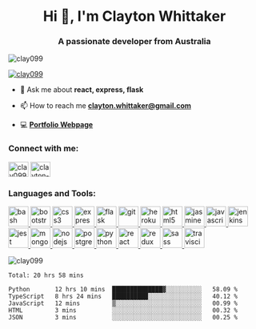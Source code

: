 <h1 align="center">Hi 👋, I'm Clayton Whittaker</h1>
<h3 align="center">A passionate developer from Australia</h3>

<p align="left"> <img src="https://komarev.com/ghpvc/?username=clay099&label=Profile%20views&color=0e75b6&style=flat" alt="clay099" /> </p>

<p align="left"> <a href="https://github.com/ryo-ma/github-profile-trophy"><img src="https://github-profile-trophy.vercel.app/?username=clay099" alt="clay099" /></a> </p>

- 💬 Ask me about **react, express, flask**

- 📫 How to reach me **clayton.whittaker@gmail.com**

- 💻 **<a href="https://www.whoisclayton.com/" target="blank">Portfolio Webpage</a>**

<h3 align="left">Connect with me:</h3>
<p align="left">
<a href="https://dev.to/clay099" target="blank"><img align="center" src="https://cdn.jsdelivr.net/npm/simple-icons@3.0.1/icons/dev-dot-to.svg" alt="clay099" height="30" width="40" /></a>
<a href="https://linkedin.com/in/clayton-whittaker/" target="blank"><img align="center" src="https://cdn.jsdelivr.net/npm/simple-icons@3.0.1/icons/linkedin.svg" alt="clayton-whittaker/" height="30" width="40" /></a>
</p>

<h3 align="left">Languages and Tools:</h3>
<p align="left"> <a href="https://www.gnu.org/software/bash/" target="_blank"> <img src="https://www.vectorlogo.zone/logos/gnu_bash/gnu_bash-icon.svg" alt="bash" width="40" height="40"/> </a> <a href="https://getbootstrap.com" target="_blank"> <img src="https://devicons.github.io/devicon/devicon.git/icons/bootstrap/bootstrap-plain.svg" alt="bootstrap" width="40" height="40"/> </a> <a href="https://www.w3schools.com/css/" target="_blank"> <img src="https://devicons.github.io/devicon/devicon.git/icons/css3/css3-original-wordmark.svg" alt="css3" width="40" height="40"/> </a> <a href="https://expressjs.com" target="_blank"> <img src="https://devicons.github.io/devicon/devicon.git/icons/express/express-original-wordmark.svg" alt="express" width="40" height="40"/> </a> <a href="https://flask.palletsprojects.com/" target="_blank"> <img src="https://www.vectorlogo.zone/logos/pocoo_flask/pocoo_flask-icon.svg" alt="flask" width="40" height="40"/> </a> <a href="https://git-scm.com/" target="_blank"> <img src="https://www.vectorlogo.zone/logos/git-scm/git-scm-icon.svg" alt="git" width="40" height="40"/> </a> <a href="https://heroku.com" target="_blank"> <img src="https://www.vectorlogo.zone/logos/heroku/heroku-icon.svg" alt="heroku" width="40" height="40"/> </a> <a href="https://www.w3.org/html/" target="_blank"> <img src="https://devicons.github.io/devicon/devicon.git/icons/html5/html5-original-wordmark.svg" alt="html5" width="40" height="40"/> </a> <a href="https://jasmine.github.io/" target="_blank"> <img src="https://www.vectorlogo.zone/logos/jasmine/jasmine-icon.svg" alt="jasmine" width="40" height="40"/> </a> <a href="https://developer.mozilla.org/en-US/docs/Web/JavaScript" target="_blank"> <img src="https://devicons.github.io/devicon/devicon.git/icons/javascript/javascript-original.svg" alt="javascript" width="40" height="40"/> </a> <a href="https://www.jenkins.io" target="_blank"> <img src="https://www.vectorlogo.zone/logos/jenkins/jenkins-icon.svg" alt="jenkins" width="40" height="40"/> </a> <a href="https://jestjs.io" target="_blank"> <img src="https://www.vectorlogo.zone/logos/jestjsio/jestjsio-icon.svg" alt="jest" width="40" height="40"/> </a> <a href="https://www.mongodb.com/" target="_blank"> <img src="https://devicons.github.io/devicon/devicon.git/icons/mongodb/mongodb-original-wordmark.svg" alt="mongodb" width="40" height="40"/> </a> <a href="https://nodejs.org" target="_blank"> <img src="https://devicons.github.io/devicon/devicon.git/icons/nodejs/nodejs-original-wordmark.svg" alt="nodejs" width="40" height="40"/> </a> <a href="https://www.postgresql.org" target="_blank"> <img src="https://devicons.github.io/devicon/devicon.git/icons/postgresql/postgresql-original-wordmark.svg" alt="postgresql" width="40" height="40"/> </a> <a href="https://www.python.org" target="_blank"> <img src="https://devicons.github.io/devicon/devicon.git/icons/python/python-original.svg" alt="python" width="40" height="40"/> </a> <a href="https://reactjs.org/" target="_blank"> <img src="https://devicons.github.io/devicon/devicon.git/icons/react/react-original-wordmark.svg" alt="react" width="40" height="40"/> </a> <a href="https://redux.js.org" target="_blank"> <img src="https://devicons.github.io/devicon/devicon.git/icons/redux/redux-original.svg" alt="redux" width="40" height="40"/> </a> <a href="https://sass-lang.com" target="_blank"> <img src="https://devicons.github.io/devicon/devicon.git/icons/sass/sass-original.svg" alt="sass" width="40" height="40"/> </a> <a href="https://travis-ci.org" target="_blank"> <img src="https://www.vectorlogo.zone/logos/travis-ci/travis-ci-icon.svg" alt="travisci" width="40" height="40"/> </a> </p>

<p>&nbsp;<img align="left" src="https://github-readme-stats.vercel.app/api?username=clay099&show_icons=true&locale=en" alt="clay099" /></p>

<!--START_SECTION:waka-->
```text
Total: 20 hrs 58 mins

Python       12 hrs 10 mins  ██████████████▓░░░░░░░░░░   58.09 % 
TypeScript   8 hrs 24 mins   ██████████░░░░░░░░░░░░░░░   40.12 % 
JavaScript   12 mins         ▒░░░░░░░░░░░░░░░░░░░░░░░░   00.99 % 
HTML         3 mins          ░░░░░░░░░░░░░░░░░░░░░░░░░   00.32 % 
JSON         3 mins          ░░░░░░░░░░░░░░░░░░░░░░░░░   00.25 % 
```
<!--END_SECTION:waka-->
